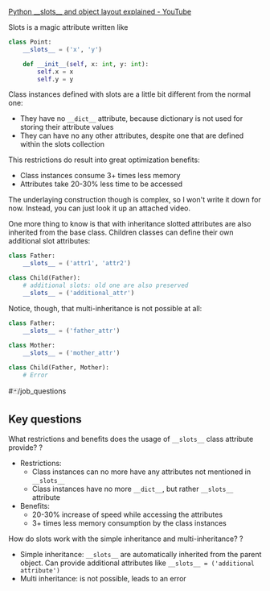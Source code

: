 [Python \_\_slots\_\_ and object layout explained - YouTube](https://www.youtube.com/watch?v=Iwf17zsDAnY)

Slots is a magic attribute written like 
```python
class Point:
	__slots__ = ('x', 'y')

	def __init__(self, x: int, y: int):
		self.x = x
		self.y = y
```

Class instances defined with slots are a little bit different from the normal one:
- They have no `__dict__` attribute, because dictionary is not used for storing their attribute values
- They can have no any other attributes, despite one that are defined within the slots collection

This restrictions do result into great optimization benefits:
- Class instances consume 3+ times less memory
- Attributes take 20-30% less time to be accessed

The underlaying construction though is complex, so I won't write it down for now. Instead, you can just look it up an attached video.

One more thing to know is that with inheritance slotted attributes are also inherited from the base class. Children classes can define their own additional slot attributes:
```python
class Father:
	__slots__ = ('attr1', 'attr2')

class Child(Father):
	# additional slots: old one are also preserved
	__slots__ = ('additional_attr')
```

Notice, though, that multi-inheritance is not possible at all:
```python
class Father:
	__slots__ = ('father_attr')
	
class Mother:
	__slots__ = ('mother_attr')

class Child(Father, Mother):
	# Error
```


#🃏/job_questions 
## Key questions

What restrictions and benefits does the usage of `__slots__` class attribute provide?
?
- Restrictions:
	- Class instances can no more have any attributes not mentioned in `__slots__`
	- Class instances have no more `__dict__`, but rather `__slots__` attribute
- Benefits:
	- 20-30% increase of speed while accessing the attributes
	- 3+ times less memory consumption by the class instances
<!--SR:!2025-02-12,4,270-->


How do slots work with the simple inheritance and multi-inheritance?
?
- Simple inheritance: `__slots__` are automatically inherited from the parent object. Can provide additional attributes like
   `__slots__ = ('additional attribute')`
- Multi inheritance: is not possible, leads to an error
<!--SR:!2025-02-12,4,270-->
